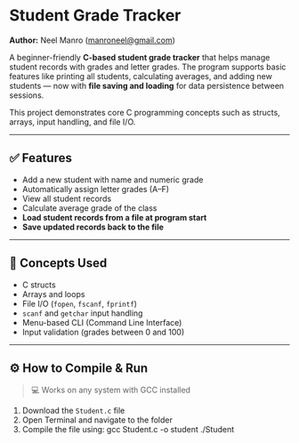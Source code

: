 # Student Grade Tracker  
**Author:** Neel Manro (manroneel@gmail.com)  

A beginner-friendly **C-based student grade tracker** that helps manage student records with grades and letter grades. The program supports basic features like printing all students, calculating averages, and adding new students — now with **file saving and loading** for data persistence between sessions.

This project demonstrates core C programming concepts such as structs, arrays, input handling, and file I/O.

---

## ✅ Features
- Add a new student with name and numeric grade  
- Automatically assign letter grades (A–F)  
- View all student records  
- Calculate average grade of the class  
- **Load student records from a file at program start**  
- **Save updated records back to the file**  

---

## 🧠 Concepts Used
- C structs  
- Arrays and loops  
- File I/O (`fopen`, `fscanf`, `fprintf`)  
- `scanf` and `getchar` input handling  
- Menu-based CLI (Command Line Interface)  
- Input validation (grades between 0 and 100)  

---

## ⚙️ How to Compile & Run
> 💻 Works on any system with GCC installed

1. Download the `Student.c` file  
2. Open Terminal and navigate to the folder  
3. Compile the file using:
gcc Student.c -o student
./Student
